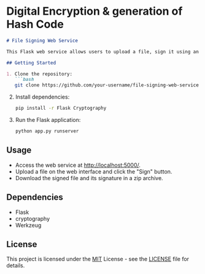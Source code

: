 # Digital Encryption & generation of Hash Code
 
```markdown
# File Signing Web Service

This Flask web service allows users to upload a file, sign it using an RSA private key, and download the signed file along with its signature in a zip archive.

## Getting Started

1. Clone the repository:
   ```bash
   git clone https://github.com/your-username/file-signing-web-service.git
   ```

2. Install dependencies:
   ```bash
   pip install -r Flask Cryptography
   ```

3. Run the Flask application:
   ```bash
   python app.py runserver
   ```

## Usage

- Access the web service at [http://localhost:5000/](http://localhost:5000/).
- Upload a file on the web interface and click the "Sign" button.
- Download the signed file and its signature in a zip archive.

## Dependencies

- Flask
- cryptography
- Werkzeug

## License

This project is licensed under the [MIT](MIT) License - see the [LICENSE](LICENSE) file for details.
